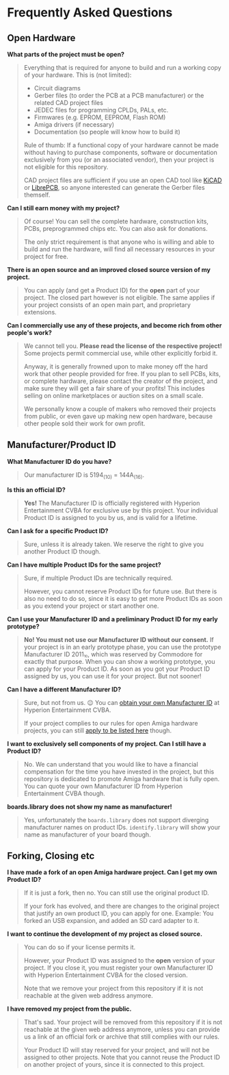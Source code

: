 # Frequently Asked Questions

## Open Hardware

**What parts of the project must be open?**

> Everything that is required for anyone to build and run a working copy of your hardware. This is (not limited):
>
> * Circuit diagrams
> * Gerber files (to order the PCB at a PCB manufacturer) or the related CAD project files
> * JEDEC files for programming CPLDs, PALs, etc.
> * Firmwares (e.g. EPROM, EEPROM, Flash ROM)
> * Amiga drivers (if necessary)
> * Documentation (so people will know how to build it)
>
> Rule of thumb: If a functional copy of your hardware cannot be made without having to purchase components, software or documentation exclusively from you (or an associated vendor), then your project is not eligible for this repository.
>
> CAD project files are sufficient if you use an open CAD tool like [KiCAD](https://www.kicad.org/) or [LibrePCB](https://librepcb.org/), so anyone interested can generate the Gerber files themself.

**Can I still earn money with my project?**

> Of course! You can sell the complete hardware, construction kits, PCBs, preprogrammed chips etc. You can also ask for donations.
>
> The only strict requirement is that anyone who is willing and able to build and run the hardware, will find all necessary resources in your project for free.

**There is an open source and an improved closed source version of my project.**

> You can apply (and get a Product ID) for the **open** part of your project. The closed part however is not eligible. The same applies if your project consists of an open main part, and proprietary extensions.

**Can I commercially use any of these projects, and become rich from other people's work?**

> We cannot tell you. **Please read the license of the respective project!** Some projects permit commercial use, while other explicitly forbid it.
>
> Anyway, it is generally frowned upon to make money off the hard work that other people provided for free. If you plan to sell PCBs, kits, or complete hardware, please contact the creator of the project, and make sure they will get a fair share of your profits! This includes selling on online marketplaces or auction sites on a small scale.
>
> We personally know a couple of makers who removed their projects from public, or even gave up making new open hardware, because other people sold their work for own profit.

## Manufacturer/Product ID

**What Manufacturer ID do you have?**

> Our manufacturer ID is 5194<sub>(10)</sub> = 144A<sub>(16)</sub>.

**Is this an official ID?**

> **Yes!** The Manufacturer ID is officially registered with Hyperion Entertainment CVBA for exclusive use by this project. Your individual Product ID is assigned to you by us, and is valid for a lifetime.

**Can I ask for a specific Product ID?**

> Sure, unless it is already taken. We reserve the right to give you another Product ID though.

**Can I have multiple Product IDs for the same project?**

> Sure, if multiple Product IDs are technically required.
>
> However, you cannot reserve Product IDs for future use. But there is also no need to do so, since it is easy to get more Product IDs as soon as you extend your project or start another one.

**Can I use your Manufacturer ID and a preliminary Product ID for my early prototype?**

> **No! You must not use our Manufacturer ID without our consent.** If your project is in an early prototype phase, you can use the prototype Manufacturer ID 2011⏨, which was reserved by Commodore for exactly that purpose. When you can show a working prototype, you can apply for your Product ID. As soon as you got your Product ID assigned by us, you can use it for your project. But not sooner!

**Can I have a different Manufacturer ID?**

> Sure, but not from us. 😉 You can [obtain your own Manufacturer ID](https://wiki.amigaos.net/wiki/Amiga_Hardware_Manufacturer_ID_Registry) at Hyperion Entertainment CVBA.
>
> If your project complies to our rules for open Amiga hardware projects, you can still [apply to be listed here](application.md) though.

**I want to exclusively sell components of my project. Can I still have a Product ID?**

> No. We can understand that you would like to have a financial compensation for the time you have invested in the project, but this repository is dedicated to promote Amiga hardware that is fully open. You can quote your own Manufacturer ID from Hyperion Entertainment CVBA though.

**boards.library does not show my name as manufacturer!**

> Yes, unfortunately the `boards.library` does not support diverging manufacturer names on product IDs. `identify.library` will show your name as manufacturer of your board though.

## Forking, Closing etc

**I have made a fork of an open Amiga hardware project. Can I get my own Product ID?**

> If it is just a fork, then no. You can still use the original product ID.
> 
> If your fork has evolved, and there are changes to the original project that justify an own product ID, you can apply for one. Example: You forked an USB expansion, and added an SD card adapter to it.

**I want to continue the development of my project as closed source.**

> You can do so if your license permits it.
>
> However, your Product ID was assigned to the **open** version of your project. If you close it, you must register your own Manufacturer ID with Hyperion Entertainment CVBA for the closed version.
>
> Note that we remove your project from this repository if it is not reachable at the given web address anymore.

**I have removed my project from the public.**

> That's sad. Your project will be removed from this repository if it is not reachable at the given web address anymore, unless you can provide us a link of an official fork or archive that still complies with our rules.
>
> Your Product ID will stay reserved for your project, and will not be assigned to other projects. Note that you cannot reuse the Product ID on another project of yours, since it is connected to this project.
